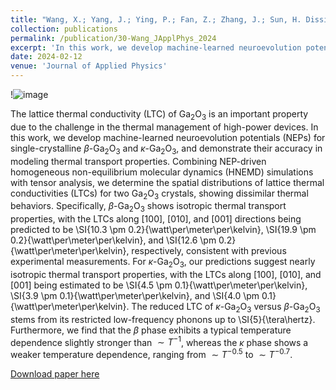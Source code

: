 ```yaml
---
title: "Wang, X.; Yang, J.; Ying, P.; Fan, Z.; Zhang, J.; Sun, H. Dissimilar thermal transport properties in κ-Ga2O3 and β-Ga2O3 revealed by homogeneous nonequilibrium molecular dynamics simulations using machine-learned potentials. Journal of Applied Physics 2024, 135, 065104. DOI: 10.1063/5.0185854"
collection: publications
permalink: /publication/30-Wang_JApplPhys_2024
excerpt: 'In this work, we develop machine-learned neuroevolution potentials (NEPs) for single-crystalline $\beta$-Ga$_2$O$_3$ and $\kappa$-Ga$_2$O$_3$, and demonstrate their accuracy in modeling thermal transport properties. Combining NEP-driven homogeneous non-equilibrium molecular dynamics (HNEMD) simulations with tensor analysis, we determine the spatial distributions of lattice thermal conductivities (LTCs) for two Ga$_2$O$_3$ crystals, showing dissimilar thermal behaviors.'
date: 2024-02-12
venue: 'Journal of Applied Physics'
---
```

!![image](https://github.com/hityingph/hityingph.github.io/assets/54773018/787c1737-0334-462b-afba-37c9a02b9b20)


The lattice thermal conductivity (LTC) of Ga$_2$O$_3$ is an important property due to the challenge in the thermal management of high-power devices. In this work, we develop machine-learned neuroevolution potentials (NEPs) for single-crystalline $\beta$-Ga$_2$O$_3$ and $\kappa$-Ga$_2$O$_3$, and demonstrate their accuracy in modeling thermal transport properties. Combining NEP-driven homogeneous non-equilibrium molecular dynamics (HNEMD) simulations with tensor analysis, we determine the spatial distributions of lattice thermal conductivities (LTCs) for two Ga$_2$O$_3$ crystals, showing dissimilar thermal behaviors. Specifically, $\beta$-Ga$_2$O$_3$ shows isotropic thermal transport properties, with the LTCs along [100], [010], and [001] directions being predicted to be \SI{10.3 \pm 0.2}{\watt\per\meter\per\kelvin}, \SI{19.9 \pm 0.2}{\watt\per\meter\per\kelvin}, and \SI{12.6 \pm 0.2}{\watt\per\meter\per\kelvin}, respectively, consistent with previous experimental measurements. For $\kappa$-Ga$_2$O$_3$, our predictions suggest nearly isotropic thermal transport properties, with the LTCs along [100], [010], and [001] being estimated to be \SI{4.5 \pm 0.1}{\watt\per\meter\per\kelvin}, \SI{3.9 \pm 0.1}{\watt\per\meter\per\kelvin}, and \SI{4.0 \pm 0.1}{\watt\per\meter\per\kelvin}.
The reduced LTC of $\kappa$-Ga$_2$O$_3$ versus $\beta$-Ga$_2$O$_3$ stems from its restricted low-frequency phonons up to \SI{5}{\tera\hertz}. Furthermore, we find that the $\beta$ phase exhibits a typical temperature dependence slightly stronger than $\sim T^{-1}$, whereas the $\kappa$ phase shows a weaker temperature dependence, ranging from $\sim T^{-0.5}$ to $\sim T^{-0.7}$. 

[Download paper here](http://hityingph.github.io/files/30-Wang_JApplPhys_2024.pdf)

